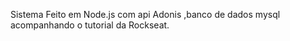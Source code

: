 Sistema Feito em Node.js com api Adonis  ,banco de dados mysql  acompanhando o tutorial da Rockseat.
```
